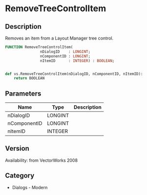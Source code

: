 # RemoveTreeControlItem

## Description
Removes an item from a Layout Manager tree control.

```pascal
FUNCTION RemoveTreeControlItem(
				nDialogID    : LONGINT;
				nComponentID : LONGINT;
				nItemID      : INTEGER) : BOOLEAN;
```

```python

def vs.RemoveTreeControlItem(nDialogID, nComponentID, nItemID):
    return BOOLEAN
```

## Parameters
|Name|Type|Description|
|---|---|---|
|nDialogID|LONGINT||
|nComponentID|LONGINT||
|nItemID|INTEGER||

## Version
Availability: from VectorWorks 2008
## Category
* Dialogs - Modern


